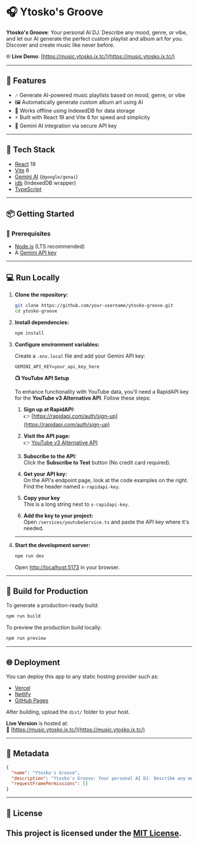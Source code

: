 # 🎧 Ytosko's Groove

**Ytosko's Groove**: Your personal AI DJ. Describe any mood, genre, or vibe, and let our AI generate the perfect custom playlist and album art for you. Discover and create music like never before.

🌐 **Live Demo**: [https://music.ytosko.ix.tc/](https://music.ytosko.ix.tc/)

---

## 🚀 Features

- 🎶 Generate AI-powered music playlists based on mood, genre, or vibe
- 🖼️ Automatically generate custom album art using AI
- 💾 Works offline using IndexedDB for data storage
- ⚡ Built with React 19 and Vite 6 for speed and simplicity
- 🔐 Gemini AI integration via secure API key

---

## 🧪 Tech Stack

- [React](https://reactjs.org/) 19  
- [Vite](https://vitejs.dev/) 6  
- [Gemini AI](https://aistudio.google.com/app/apikey) (`@google/genai`)  
- [idb](https://www.npmjs.com/package/idb) (IndexedDB wrapper)  
- [TypeScript](https://www.typescriptlang.org/)

---

## 📦 Getting Started

### 🔧 Prerequisites

- [Node.js](https://nodejs.org/) (LTS recommended)
- A [Gemini API key](https://aistudio.google.com/app/apikey)

---

## 💻 Run Locally

1. **Clone the repository:**

   ```bash
   git clone https://github.com/your-username/ytosko-groove.git
   cd ytosko-groove
   ```

2. **Install dependencies:**

   ```bash
   npm install
   ```

3. **Configure environment variables:**

   Create a `.env.local` file and add your Gemini API key:

   ```env
   GEMINI_API_KEY=your_api_key_here
   ```

   
   **📺 YouTube API Setup**

   To enhance functionality with YouTube data, you'll need a RapidAPI key for the **YouTube v3 Alternative API**. Follow these steps:

   1. **Sign up at RapidAPI:**  
      👉 [https://rapidapi.com/auth/sign-up](https://rapidapi.com/auth/sign-up)

   2. **Visit the API page:**  
      👉 [YouTube v3 Alternative API](https://rapidapi.com/ytdlfree/api/youtube-v3-alternative)

   3. **Subscribe to the API:**  
      Click the **Subscribe to Test** button (No credit card required).

   4. **Get your API key:**  
      On the API's endpoint page, look at the code examples on the right. Find the header named `x-rapidapi-key`.

   5. **Copy your key**  
      This is a long string next to `x-rapidapi-key`.

   6. **Add the key to your project:**  
      Open `/services/youtubeService.ts` and paste the API key where it's needed.

   ---


4. **Start the development server:**

   ```bash
   npm run dev
   ```

   Open [http://localhost:5173](http://localhost:5173) in your browser.

---

## 🔨 Build for Production

To generate a production-ready build:

```bash
npm run build
```

To preview the production build locally:

```bash
npm run preview
```

---

## 🌐 Deployment

You can deploy this app to any static hosting provider such as:

- [Vercel](https://vercel.com/)
- [Netlify](https://www.netlify.com/)
- [GitHub Pages](https://pages.github.com/)

After building, upload the `dist/` folder to your host.

**Live Version** is hosted at:  
🔗 [https://music.ytosko.ix.tc/](https://music.ytosko.ix.tc/)

---

## 📜 Metadata

```json
{
  "name": "Ytosko's Groove",
  "description": "Ytosko's Groove: Your personal AI DJ. Describe any mood, genre, or vibe, and let our AI generate the perfect custom playlist and album art for you. Discover and create music like never before.",
  "requestFramePermissions": []
}
```

---

## 📄 License

This project is licensed under the [MIT License](LICENSE).
---

